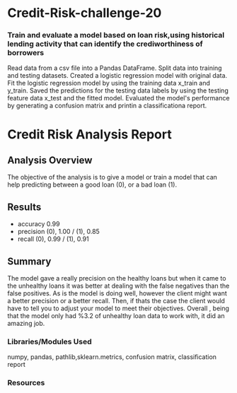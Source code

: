 # Credit-Risk-challenge-20


### Train and evaluate a model based on loan risk,using historical lending activity that can identify the crediworthiness of borrowers ###

Read data from a csv file into a Pandas DataFrame. Split data into training and testing datasets. Created a logistic regression model with original data. Fit the logistic regression model by using the training data x_train and y_train. Saved the predictions for the testing data labels by using the testing feature data x_test and the fitted model. Evaluated the model's performance by generating a confusion matrix and printin a classificationa report.

# Credit Risk Analysis Report

## Analysis Overview ##

  The objective of the analysis is to give a model or train a model that can help predicting between a good loan (0), or a bad loan (1).

## Results ##

  - accuracy           0.99
  - precision (0), 1.00 / (1), 0.85
  - recall    (0), 0.99 / (1), 0.91


## Summary 
 The model gave a really precision on the healthy loans but when it came to the unhealthy loans it was better at dealing with the false negatives than the false positives. As is the model is doing well, however the client might want a better  precision or a better recall. Then, if thats the case the client would have to tell you to adjust your model to meet their objectives. Overall , being that the model only had %3.2 of unhealthy loan data to work with, it did an amazing job.

### Libraries/Modules Used
numpy, pandas, pathlib,sklearn.metrics, confusion matrix, classification report

### Resources
 
